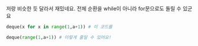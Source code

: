 저랑 비슷한 듯 달라서 재밌네요. 전체 순환을 while이 아니라 for문으로도 돌릴 수 있군요

```python
deque(x for x in range(1,a+1)) # 이 코드를

deque(range(1,a+1)) # 이렇게 줄일 수 있어요!
```